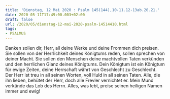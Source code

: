 ```yaml
---
title: 'Dienstag, 12 Mai 2020 : Psalm 145(144),10-11.12-13ab.20.21.'
date: 2020-05-11T17:49:00.003+02:00
draft: false
url: /2020/05/dienstag-12-mai-2020-psalm-14514410.html
tags: 
- PSALMUS
---
```


Danken sollen dir, Herr, all deine Werke und deine Frommen dich preisen. Sie sollen von der Herrlichkeit deines Königtums reden, sollen sprechen von deiner Macht. Sie sollen den Menschen deine machtvollen Taten verkünden und den herrlichen Glanz deines Königtums. Dein Königtum ist ein Königtum für ewige Zeiten, deine Herrschaft währt von Geschlecht zu Geschlecht. Der Herr ist treu in all seinen Worten, voll Huld in all seinen Taten. Alle, die ihn lieben, behütet der Herr, doch alle Frevler vernichtet er. Mein Mund verkünde das Lob des Herrn. Alles, was lebt, preise seinen heiligen Namen immer und ewig!